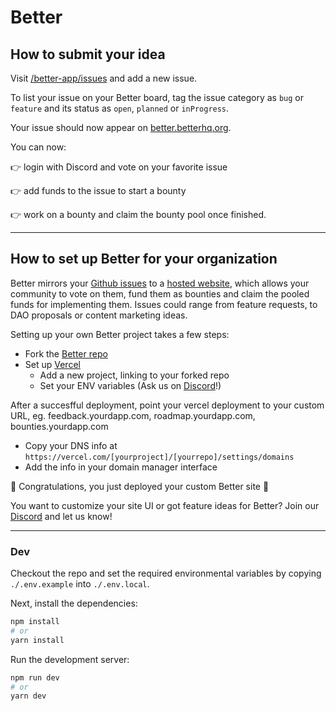 # Better


## How to submit your idea

Visit [/better-app/issues](https://github.com/better-feedback/better-app/issues) and add a new issue.

To list your issue on your Better board, tag the issue category as `bug` or `feature` and its status as `open`, `planned` or `inProgress`.

Your issue should now appear on [better.betterhq.org](https://better.betterhq.org/).

You can now:

👉 login with Discord and vote on your favorite issue

👉 add funds to the issue to start a bounty

👉 work on a bounty and claim the bounty pool once finished.

---

## How to set up Better for your organization

Better mirrors your [Github issues](https://github.com/better-feedback/better-app/issues) to a [hosted website](https://better.betterhq.org/), which allows your community to vote on them, fund them as bounties and claim the pooled funds for implementing them. Issues could range from feature requests, to DAO proposals or content marketing ideas.

Setting up your own Better project takes a few steps:

- Fork the [Better repo](https://github.com/better-feedback/better-app)
- Set up [Vercel]([url](https://vercel.com/))
    - Add a new project, linking to your forked repo
     - Set your ENV variables (Ask us on [Discord](https://discord.com/invite/wwwwRFa6aj)!)

After a succesfful deployment, point your vercel deployment to your custom URL, eg. feedback.yourdapp.com, roadmap.yourdapp.com, bounties.yourdapp.com

- Copy your DNS info at `https://vercel.com/[yourproject]/[yourrepo]/settings/domains`
- Add the info in your domain manager interface

🎊 Congratulations, you just deployed your custom Better site 🎉

You want to customize your site UI or got feature ideas for Better? Join our [Discord](https://discord.com/invite/wwwwRFa6aj) and let us know!

---

### Dev

Checkout the repo and set the required environmental variables by copying `./.env.example` into `./.env.local`.

Next, install the dependencies:

```bash
npm install
# or
yarn install
```

Run the development server:

```bash
npm run dev
# or
yarn dev
```
